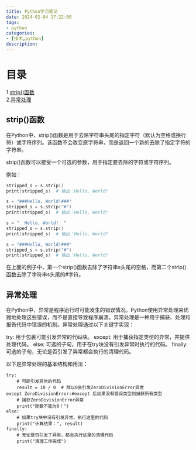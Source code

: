 ```yaml
---
title: Python学习笔记
date: 2024-02-04 17:22:00
tags:
- python
categories:
- [技术,python]
description: 
---
```


# 目录
1.[strip()函数](#strip()函数)  
2.[异常处理](#异常处理)

## strip()函数

在Python中，strip()函数是用于去除字符串头尾的指定字符（默认为空格或换行符）或字符序列。该函数不会改变原字符串，而是返回一个新的去除了指定字符的字符串。

strip()函数可以接受一个可选的参数，用于指定要去除的字符或字符序列。

例如：

```s = "  Hello, World!  "
stripped_s = s.strip()
print(stripped_s)  # 输出：Hello, World!

s = "###Hello, World!###"
stripped_s = s.strip("#")
print(stripped_s)  # 输出：Hello, World!

s = "  Hello, World!  "
stripped_s = s.strip()
print(stripped_s)  # 输出：Hello, World!

s = "###Hello, World!###"
stripped_s = s.strip("#")
print(stripped_s)  # 输出：Hello, World!
```

在上面的例子中，第一个strip()函数去除了字符串s头尾的空格，而第二个strip()函数去除了字符串s头尾的#字符。

## 异常处理

在Python中，异常是程序运行时可能发生的错误情况。Python使用异常处理来优雅地处理这些错误，而不是直接导致程序崩溃。异常处理是一种用于捕获、处理和报告代码中错误的机制。异常处理通过以下关键字实现：

try: 用于包裹可能引发异常的代码块。
except: 用于捕获指定类型的异常，并提供处理代码。
else: 可选的子句，用于在try块没有引发异常时执行的代码。
finally: 可选的子句，无论是否引发了异常都会执行的清理代码。

以下是异常处理的基本结构和用法：
```
try:
    # 可能引发异常的代码
    result = 10 / 0  # 除以0会引发ZeroDivisionError异常
except ZeroDivisionError:#except 后如果没有错误类型则捕获所有类型
    # 捕获ZeroDivisionError异常
    print("除数不能为0！")
else:
    # 如果try块中没有引发异常，执行这里的代码
    print("计算结果：", result)
finally:
    # 无论是否引发了异常，都会执行这里的清理代码
    print("清理工作完成")
```
## 